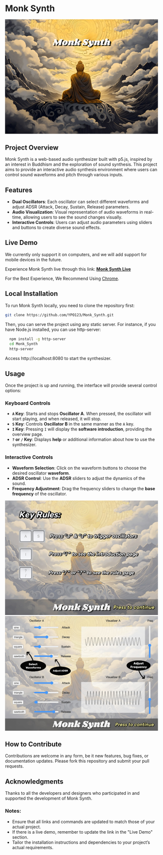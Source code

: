 # Monk Synth
![Monk Synth Cover](assets/splash1.jpg "Monk Synth Cover")

## Project Overview

Monk Synth is a web-based audio synthesizer built with p5.js, inspired by an interest in Buddhism and the exploration of sound synthesis. This project aims to provide an interactive audio synthesis environment where users can control sound waveforms and pitch through various inputs.

## Features

- **Dual Oscillators**: Each oscillator can select different waveforms and adjust ADSR (Attack, Decay, Sustain, Release) parameters.
- **Audio Visualization**: Visual representation of audio waveforms in real-time, allowing users to see the sound changes visually.
- **Interactive Controls**: Users can adjust audio parameters using sliders and buttons to create diverse sound effects.



## Live Demo

We currently only support it on computers, and we will add support for mobile devices in the future.

Experience Monk Synth live through this link: **[Monk Synth Live](https://editor.p5js.org/1805318611/full/ivbzDqVz1)**

For the Best Experience, We Recommend Using [Chrome](https://www.google.com/chrome/).

## Local Installation

To run Monk Synth locally, you need to clone the repository first:

```bash
git clone https://github.com/YPO123/Monk_Synth.git
```

Then, you can serve the project using any static server. For instance, if you have Node.js installed, you can use http-server:

```bash
  npm install -g http-server
  cd Monk_Synth
  http-server
```

Access http://localhost:8080 to start the synthesizer.

## Usage

Once the project is up and running, the interface will provide several control options:

### Keyboard Controls

- **`A` Key**: Starts and stops __Oscillator A__. When pressed, the oscillator will start playing, and when released, it will stop.
- **`S` Key**: Controls __Oscillator B__ in the same manner as the `A` key.
- **`I` Key**: Pressing `I` will display the __software introduction__, providing the overview page.
- **`?` or `/` Key**: Displays __help__ or additional information about how to use the synthesizer. 

### Interactive Controls

- **Waveform Selection**: Click on the waveform buttons to choose the desired oscillator __waveform__.
- **ADSR Control**: Use the __ADSR__ sliders to adjust the dynamics of the sound.
- **Frequency Adjustment**: Drag the frequency sliders to change the __base frequency__ of the oscillator.

![Monk Synth Guide](assets/splash2.jpg "Monk Synth Guide")
![Monk Synth Guide](assets/splash3.jpg "Monk Synth Guide")

## How to Contribute

Contributions are welcome in any form, be it new features, bug fixes, or documentation updates. Please fork this repository and submit your pull requests.

## Acknowledgments

Thanks to all the developers and designers who participated in and supported the development of Monk Synth.

### Notes:

- Ensure that all links and commands are updated to match those of your actual project.
- If there is a live demo, remember to update the link in the "Live Demo" section.
- Tailor the installation instructions and dependencies to your project’s actual requirements.

